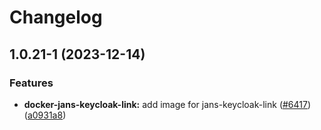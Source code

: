 # Changelog

## 1.0.21-1 (2023-12-14)


### Features

* **docker-jans-keycloak-link:** add image for jans-keycloak-link ([#6417](https://github.com/JanssenProject/jans/issues/6417)) ([a0931a8](https://github.com/JanssenProject/jans/commit/a0931a800eb7480748181b8430876e8c7d6334c7))


